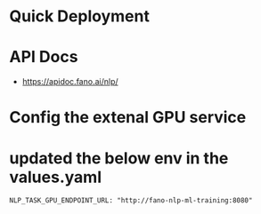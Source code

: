 # **Quick Deployment**
# API Docs
 * https://apidoc.fano.ai/nlp/
# **Config the extenal GPU service**
# updated the below env in the values.yaml
    NLP_TASK_GPU_ENDPOINT_URL: "http://fano-nlp-ml-training:8080"
